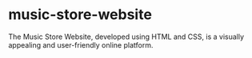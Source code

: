 # music-store-website
 The Music Store Website, developed using HTML and CSS, is a visually appealing and user-friendly online platform.
